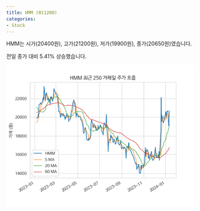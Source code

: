```yaml
---
title: HMM (011200)
categories:
- Stock
---
```


HMM는 시가(20400원), 고가(21200원), 저가(19900원), 종가(20650원)였습니다.

전일 종가 대비 5.41% 상승했습니다.

<!-- more -->

![011200](/assets/images/stock/011200.png)